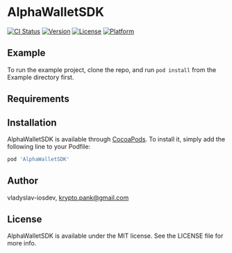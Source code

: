 # AlphaWalletSDK

[![CI Status](https://img.shields.io/travis/vladyslav-iosdev/AlphaWalletSDK.svg?style=flat)](https://travis-ci.org/vladyslav-iosdev/AlphaWalletSDK)
[![Version](https://img.shields.io/cocoapods/v/AlphaWalletSDK.svg?style=flat)](https://cocoapods.org/pods/AlphaWalletSDK)
[![License](https://img.shields.io/cocoapods/l/AlphaWalletSDK.svg?style=flat)](https://cocoapods.org/pods/AlphaWalletSDK)
[![Platform](https://img.shields.io/cocoapods/p/AlphaWalletSDK.svg?style=flat)](https://cocoapods.org/pods/AlphaWalletSDK)

## Example

To run the example project, clone the repo, and run `pod install` from the Example directory first.

## Requirements

## Installation

AlphaWalletSDK is available through [CocoaPods](https://cocoapods.org). To install
it, simply add the following line to your Podfile:

```ruby
pod 'AlphaWalletSDK'
```

## Author

vladyslav-iosdev, krypto.pank@gmail.com

## License

AlphaWalletSDK is available under the MIT license. See the LICENSE file for more info.
